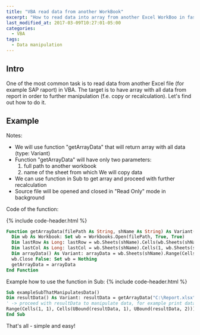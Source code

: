 ```yaml
---
title: "VBA read data from another WorkBook"
excerpt: "How to read data into array from another Excel WorkBoo in fast and easy way"
last_modified_at: 2017-03-09T10:27:01-05:00
categories:
  - VBA
tags:
  - Data manipulation
---
```


<!-- short intrduction -->

## Intro

One of the most common task is to read data from another Excel file (for example SAP raport) in VBA. The target is to have array with all data from report in order to further manipulation (f.e. copy or recalculation). Let's find out how to do it.

## Example

Notes:

- We will use function "getArrayData" that will return array with all data (type: Variant)
- Function "getArrayData" will have only two parameters:
  1. full path to another workbook
  2. name of the sheet from which We will copy data
- We can use function in Sub to get array and proceed with further recalculation
- Source file will be opened and closed in "Read Only" mode in background

Code of the function:

{% include code-header.html %}

```vb
Function getArrayData(filePath As String, shName As String) As Variant()
  Dim wb As Workbook: Set wb = Workbooks.Open(filePath, True, True)
  Dim lastRow As Long: lastRow = wb.Sheets(shName).Cells(wb.Sheets(shName).Rows.Count, 1).End(xlUp).Row
  Dim lastCol As Long: lastCol = wb.Sheets(shName).Cells(1, wb.Sheets(shName).Columns.Count).End(xlToLeft).Column
  Dim arrayData() As Variant: arrayData = wb.Sheets(shName).Range(Cells(1, 1), Cells(lastRow, lastCol)).Value
  wb.Close False: Set wb = Nothing
  getArrayData = arrayData
End Function
```

Example how to use the function in Sub:
{% include code-header.html %}

```vb
Sub exampleSubThatManipulatesData()
Dim resultData() As Variant: resultData = getArrayData("C:\Report.xlsx", "Sheet1")
' -> proceed with resultData to manipulate data, for example print data to active sheet:
Range(Cells(1, 1), Cells(UBound(resultData, 1), UBound(resultData, 2))) = resultData
End Sub
```

That's all - simple and easy!
